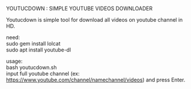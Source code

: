 YOUTUCDOWN : SIMPLE YOUTUBE VIDEOS DOWNLOADER<br>

Youtucdown is simple tool for download all videos on youtube channel in HD.<br>

need:<br>
sudo gem install lolcat<br>
sudo apt install youtube-dl<br>

usage:<br>
bash youtucdown.sh<br>
input full youtube channel (ex: https://www.youtube.com/channel/namechannel/videos) and press Enter.

